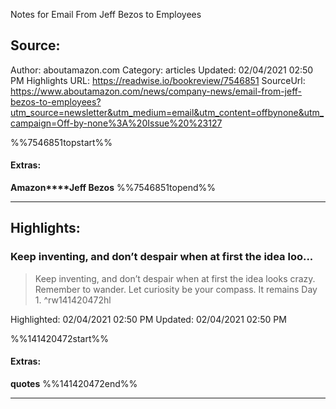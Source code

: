 Notes for Email From Jeff Bezos to Employees

## Source:
Author: aboutamazon.com
Category: articles
Updated: 02/04/2021 02:50 PM
Highlights URL: https://readwise.io/bookreview/7546851
SourceUrl: https://www.aboutamazon.com/news/company-news/email-from-jeff-bezos-to-employees?utm_source=newsletter&utm_medium=email&utm_content=offbynone&utm_campaign=Off-by-none%3A%20Issue%20%23127

%%7546851topstart%%
#### Extras:
**Amazon****Jeff Bezos**
%%7546851topend%%


 
-----
 ## Highlights:

### Keep inventing, and don’t despair when at first the idea loo...
>Keep inventing, and don’t despair when at first the idea looks crazy. Remember to wander. Let curiosity be your compass. It remains Day 1. ^rw141420472hl


Highlighted: 02/04/2021 02:50 PM
Updated: 02/04/2021 02:50 PM

%%141420472start%%
#### Extras:
**quotes**
%%141420472end%%



------

